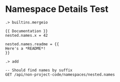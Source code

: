 # Namespace Details Test

```ucm:hide
.> builtins.mergeio
```

```unison
{{ Documentation }}
nested.names.x = 42

nested.names.readme = {{
Here's a *README*!
}}
```

```ucm
.> add
```

```api
-- Should find names by suffix
GET /api/non-project-code/namespaces/nested.names
```
